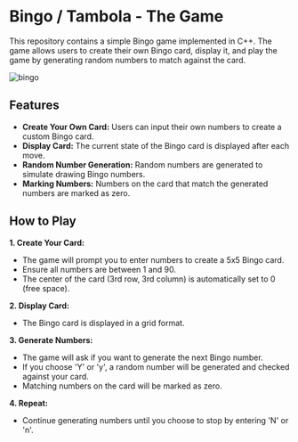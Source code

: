 # Bingo / Tambola - The Game
This repository contains a simple Bingo game implemented in C++. The game allows users to create their own Bingo card, display it, and play the game by generating random numbers to match against the card.

![bingo](https://github.com/user-attachments/assets/9e933d26-af3a-4aa3-9960-44c7bee122ba)

## Features
- **Create Your Own Card:** Users can input their own numbers to create a custom Bingo card.
- **Display Card:** The current state of the Bingo card is displayed after each move.
- **Random Number Generation:** Random numbers are generated to simulate drawing Bingo numbers.
- **Marking Numbers:** Numbers on the card that match the generated numbers are marked as zero.

## How to Play
**1. Create Your Card:**
- The game will prompt you to enter numbers to create a 5x5 Bingo card.
-  Ensure all numbers are between 1 and 90.
- The center of the card (3rd row, 3rd column) is automatically set to 0 (free space).

   
**2. Display Card:**
- The Bingo card is displayed in a grid format.


**3. Generate Numbers:**
- The game will ask if you want to generate the next Bingo number.
- If you choose 'Y' or 'y', a random number will be generated and checked against your card.
- Matching numbers on the card will be marked as zero.

**4. Repeat:**
- Continue generating numbers until you choose to stop by entering 'N' or 'n'.
